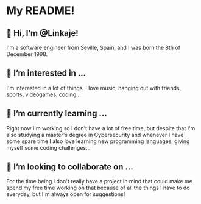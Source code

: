 # My README!

## 👋 Hi, I’m @Linkaje!
I'm a software engineer from Seville, Spain, and I was born the 8th of December 1998.

## 👀 I’m interested in ...
I'm interested in a lot of things. I love music, hanging out with friends, sports, videogames, coding...

## 🌱 I’m currently learning ...
Right now I'm working so I don't have a lot of free time, but despite that I'm also studying a master's degree in Cybersecurity and whenever I have some spare time I also love learning new programming languages, giving myself some coding challenges...

## 💞️ I’m looking to collaborate on ...
For the time being I don't really have a project in mind that could make me spend my free time working on that because of all the things I have to do everyday, but I'm always open for suggestions!
